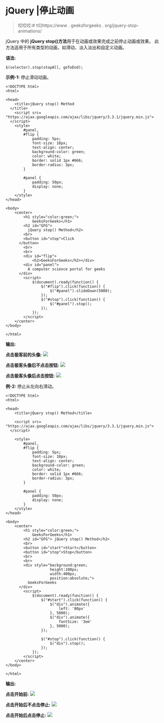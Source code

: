 # jQuery |停止动画

> 哎哎哎:# t0]https://www . geeksforgeeks . org/jquery-stop-animations/

jQuery 中的 **jQuery stop()方法**用于在动画或效果完成之前停止动画或效果。
此方法适用于所有类型的动画，如滑动、淡入淡出和自定义动画。

**语法:**

```
$(selector).stop(stopAll, goToEnd);
```

**示例-1:** 停止滑动动画。

```
<!DOCTYPE html>
<html>

<head>
    <title>jQuery stop() Method
  </title>
    <script src=
"https://ajax.googleapis.com/ajax/libs/jquery/3.3.1/jquery.min.js">
  </script>
    <style>
        #panel,
        #flip {
            padding: 5px;
            font-size: 18px;
            text-align: center;
            background-color: green;
            color: white;
            border: solid 1px #666;
            border-radius: 3px;
        }

        #panel {
            padding: 50px;
            display: none;
        }
    </style>
</head>

<body>
    <center>
        <h1 style="color:green;">  
            GeeksForGeeks</h1>
        <h2 id="GFG">
          jQuery stop() Method</h2>
        <br>
        <button id="stop">Click
      </button>
        <br>
        <br>
        <div id="flip">
            <h2>GeeksForGeeks</h2></div>
        <div id="panel">
          A computer science portal for geeks
      </div>
        <script>
            $(document).ready(function() {
                $("#flip").click(function() {
                    $("#panel").slideDown(5000);
                });
                $("#stop").click(function() {
                    $("#panel").stop();
                });
            });
        </script>
    </center>
</body>

</html>
```

**输出:**

**点击极客前的头像:**
![](img/d6c53306f0433beb92c5553e610d7752.png)

**点击极客头像后不点击按钮:**
![](img/f544a1533b44d727564c1440c66fb619.png)

**点击极客头像后点击按钮:**
![](img/b450fb16faf0e0c3a3113736ca7718dc.png)

**例-2:** 停止从左向右滑动。

```
<!DOCTYPE html>
<html>

<head>
    <title>jQuery stop() Method</title>

    <script src=
"https://ajax.googleapis.com/ajax/libs/jquery/3.3.1/jquery.min.js">
  </script>

    <style>
        #panel,
        #flip {
            padding: 5px;
            font-size: 18px;
            text-align: center;
            background-color: green;
            color: white;
            border: solid 1px #666;
            border-radius: 3px;
        }

        #panel {
            padding: 50px;
            display: none;
        }
    </style>
</head>

<body>
    <center>
        <h1 style="color:green;">  
            GeeksForGeeks</h1>
        <h2 id="GFG"> jQuery stop() Method</h2>
        <br>
        <button id="start">Start</button>
        <button id="stop">Stop</button>
        <br>
        <br>
        <div style="background:green;
                    height:100px;
                    width:400px;
                    position:absolute;">
          GeeksForGeeks
      </div>
        <script>
            $(document).ready(function() {
                $("#start").click(function() {
                    $("div").animate({
                        left: '80px'
                    }, 5000);
                    $("div").animate({
                        fontSize: '3em'
                    }, 5000);
                });

                $("#stop").click(function() {
                    $("div").stop();
                });
            });
        </script>
    </center>
</body>

</html>
```

**输出:**

**点击开始前:**
![](img/a13b6630c19ea7f27500317698a0bb3f.png)

**点击开始后不点击停止:**
![](img/801fca0bbca0e4c5d649ff486e93225b.png)

**点击开始后点击停止:**
![](img/278139c379d4491d6c69dcab099c1d54.png)